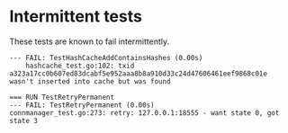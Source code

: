Intermittent tests
===

These tests are known to fail intermittently.

```
--- FAIL: TestHashCacheAddContainsHashes (0.00s)
    hashcache_test.go:102: txid a323a17cc0b607ed83dcabf5e952aaa8b8a910d33c24d47606461eef9868c01e wasn't inserted into cache but was found
```

```
=== RUN TestRetryPermanent
--- FAIL: TestRetryPermanent (0.00s)
connmanager_test.go:273: retry: 127.0.0.1:18555 - want state 0, got state 3
```
